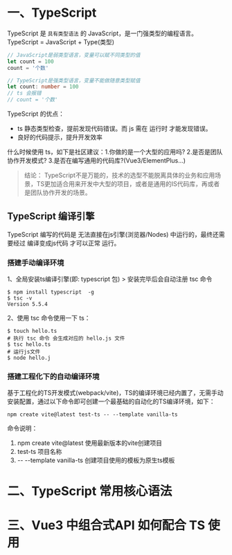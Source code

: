 # 一、TypeScript

TypeScript 是 `具有类型语法` 的 JavaScript，是一门强类型的编程语言。
TypeScript = JavaScript + Type(类型)

```js
// JavaScript是弱类型语言，变量可以赋不同类型的值
let count = 100
count = '个数'
```

```ts
// TypeScript是强类型语言，变量不能做随意类型赋值
let count: number = 100
// ts 会报错
// count = '个数'
```

TypeScript 的优点：

- ts 静态类型检查，提前发现代码错误。而 js 需在 运行时 才能发现错误。
- 良好的代码提示，提升开发效率

什么时候使用 ts，如下是社区建议：1.你做的是一个大型的应用吗? 2.是否是团队协作开发模式? 3.是否在编写通用的代码库?(Vue3/ElementPlus...)

> 结论：
> TypeScript不是万能的，技术的选型不能脱离具体的业务和应用场景，TS更加适合用来开发中大型的项目，或者是通用的IS代码库，再或者是团队协作开发的场景。

## TypeScript 编译引擎

TypeScript 编写的代码是 无法直接在js引擎(浏览器/Nodes) 中运行的，最终还需要经过 编译变成js代码 才可以正常
运行。

### 搭建手动编译环境

1、全局安装ts编译引擎(即: typescript 包) > 安装完毕后会自动注册 tsc 命令

```shell
$ npm install typescript  -g
$ tsc -v
Version 5.5.4
```

2、使用 tsc 命令使用一下 ts：

```shell
$ touch hello.ts
# 执行 tsc 命令 会生成对应的 hello.js 文件
$ tsc hello.ts
# 运行js文件
$ node hello.j
```

### 搭建工程化下的自动编译环境

基于工程化的TS开发模式(webpack/vite)，TS的编译环境已经内置了，无需手动安装配置，通过以下命令即可创建一个最基础的自动化的TS编译环境，如下：

```
npm create vite@latest test-ts -- --template vanilla-ts
```

命令说明：

1. npm create vite@latest 使用最新版本的vite创建项目
2. test-ts 项目名称
3. -- --template vanilla-ts 创建项目使用的模板为原生ts模板

# 二、TypeScript 常用核心语法

# 三、Vue3 中组合式API 如何配合 TS 使用
